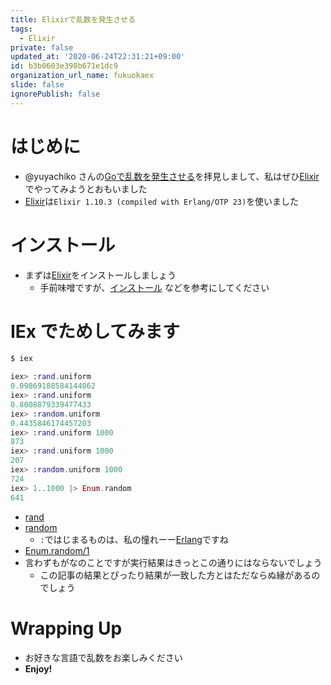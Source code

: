 ```yaml
---
title: Elixirで乱数を発生させる
tags:
  - Elixir
private: false
updated_at: '2020-06-24T22:31:21+09:00'
id: b3b0603e398b671e1dc9
organization_url_name: fukuokaex
slide: false
ignorePublish: false
---
```

# はじめに
- @yuyachiko さんの[Goで乱数を発生させる](https://qiita.com/yuyachiko/items/db6c40251951cc642fa2)を拝見しまして、私はぜひ[Elixir](https://elixir-lang.org/)でやってみようとおもいました
- [Elixir](https://elixir-lang.org/)は`Elixir 1.10.3 (compiled with Erlang/OTP 23)`を使いました

# インストール
- まずは[Elixir](https://elixir-lang.org/)をインストールしましょう
    - 手前味噌ですが、[インストール](https://qiita.com/torifukukaiou/items/d04d0273749c41eb50af#0-%E3%82%A4%E3%83%B3%E3%82%B9%E3%83%88%E3%83%BC%E3%83%AB) などを参考にしてください

# IEx でためしてみます

```elixir
$ iex

iex> :rand.uniform
0.09869188584144062
iex> :rand.uniform
0.8008879339477433
iex> :random.uniform
0.4435846174457203
iex> :rand.uniform 1000
873
iex> :rand.uniform 1000
207
iex> :random.uniform 1000
724
iex> 1..1000 |> Enum.random
641
```

- [rand](https://erlang.org/doc/man/rand.html)
- [random](https://erlang.org/doc/man/random.html)
    - `:`ではじまるものは、私の憧れーー[Erlang](https://www.erlang.org/)ですね
- [Enum.random/1](https://hexdocs.pm/elixir/Enum.html#random/1)
- 言わずもがなのことですが実行結果はきっとこの通りにはならないでしょう
    - この記事の結果とぴったり結果が一致した方とはただならぬ縁があるのでしょう

# Wrapping Up
- お好きな言語で乱数をお楽しみください
- **Enjoy!**
